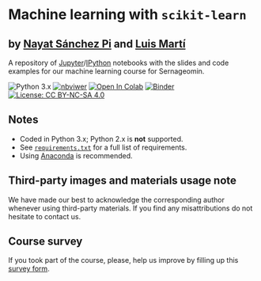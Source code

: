 # Machine learning with `scikit-learn`

## by [Nayat Sánchez Pi](http://www.nayatsanchezpi.com) and [Luis Martí](http://lmarti.com)

A repository of [Jupyter](https://www.jupyter.org)/[IPython](https://www.ipython.org) notebooks with the slides and code examples for our machine learning course for Sernageomin.

![Python 3.x](https://img.shields.io/badge/python-3.x-green.svg)
[![nbviwer](https://img.shields.io/badge/view%20in-nbviewer-orange.svg)](http://nbviewer.jupyter.org/github/lmarti/ml-sklearn-sernageomin/tree/master/)
[![Open In Colab](https://colab.research.google.com/assets/colab-badge.svg)](https://colab.research.google.com/github/lmarti/ml-sklearn-sernageomin)
[![Binder](https://mybinder.org/badge.svg)](https://mybinder.org/v2/gh/lmarti/ml-sklearn-sernageomin/master)
[![License: CC BY-NC-SA 4.0](https://img.shields.io/badge/license-CC%20BY--NC--SA%204.0-lightgrey.svg)](http://creativecommons.org/licenses/by-nc-sa/4.0/)

## Notes

* Coded in Python 3.x; Python 2.x is **not** supported.
* See [`requirements.txt`](https://github.com/lmarti/machine-learning/blob/master/requirements.txt) for a full list of requirements.
* Using [Anaconda](https://www.continuum.io/downloads) is recommended.

## Third-party images and materials usage note

We have made our best to acknowledge the corresponding author whenever using third-party materials. If you find any misattributions do not hesitate to contact us.

## Course survey

If you took part of the course, please, help us improve by filling up this [survey form](https://forms.gle/HaiYB5VccNWNkLr69).
